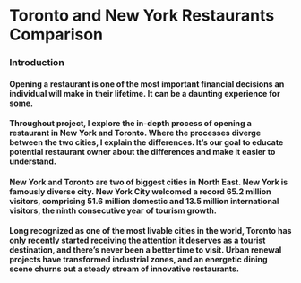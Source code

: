 <h1>Toronto and New York Restaurants Comparison</h1>

<h3>Introduction</h3>

<h4>Opening a restaurant is one of the most important financial decisions an individual will make in their lifetime. It can be a daunting experience for some. </h4>

<h4>Throughout project, I explore the in-depth process of opening a restaurant in New York and Toronto. Where the processes diverge between the two cities, I explain the differences.  It’s our goal to educate potential restaurant owner about the differences  and make it easier to understand. </h4>

<h4>New York and Toronto are two of biggest cities in North East.  New York is famously diverse city. New York City welcomed a record 65.2 million visitors, comprising 51.6 million domestic and 13.5 million international visitors, the ninth consecutive year of tourism growth. </h4>

<h4>Long recognized as one of the most livable cities in the world, Toronto has only recently started receiving the attention it deserves as a tourist destination, and there’s never been a better time to visit. Urban renewal projects have transformed industrial zones, and an energetic dining scene churns out a steady stream of innovative restaurants.</h4>


```python

```
